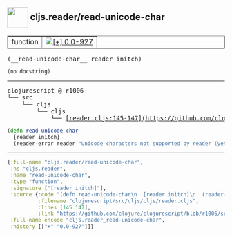 ## <img width="48px" valign="middle" src="http://i.imgur.com/Hi20huC.png"> cljs.reader/read-unicode-char

 <table border="1">
<tr>
<td>function</td>
<td><a href="https://github.com/cljsinfo/api-refs/tree/0.0-927"><img valign="middle" alt="[+] 0.0-927" src="https://img.shields.io/badge/+-0.0--927-lightgrey.svg"></a> </td>
</tr>
</table>

 <samp>
(__read-unicode-char__ reader initch)<br>
</samp>

```
(no docstring)
```

---

 <pre>
clojurescript @ r1006
└── src
    └── cljs
        └── cljs
            └── <ins>[reader.cljs:145-147](https://github.com/clojure/clojurescript/blob/r1006/src/cljs/cljs/reader.cljs#L145-L147)</ins>
</pre>

```clj
(defn read-unicode-char
  [reader initch]
  (reader-error reader "Unicode characters not supported by reader (yet)"))
```


---

```clj
{:full-name "cljs.reader/read-unicode-char",
 :ns "cljs.reader",
 :name "read-unicode-char",
 :type "function",
 :signature ["[reader initch]"],
 :source {:code "(defn read-unicode-char\n  [reader initch]\n  (reader-error reader \"Unicode characters not supported by reader (yet)\"))",
          :filename "clojurescript/src/cljs/cljs/reader.cljs",
          :lines [145 147],
          :link "https://github.com/clojure/clojurescript/blob/r1006/src/cljs/cljs/reader.cljs#L145-L147"},
 :full-name-encode "cljs.reader_read-unicode-char",
 :history [["+" "0.0-927"]]}

```
